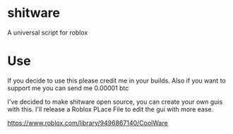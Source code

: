 # shitware
A universal script for roblox

# Use
If you decide to use this please credit me in your builds. Also if you want to support me you can send me 0.00001 btc

I've decided to make shitware open source, you can create your own guis with this. I'll release a Roblox PLace File to edit the gui with more ease.

https://www.roblox.com/library/9496867140/CoolWare
